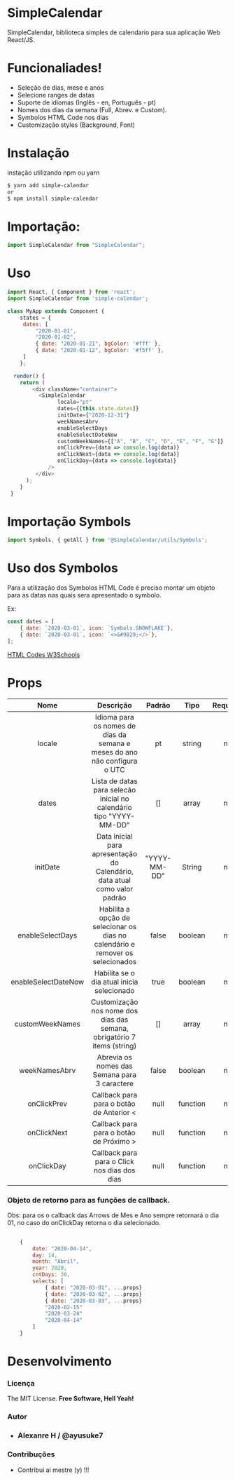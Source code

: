 # SimpleCalendar

SimpleCalendar, biblioteca simples de calendario para sua aplicação Web React/JS.

# Funcionaliades!

  - Seleção de dias, mese e anos
  - Selecione ranges de datas
  - Suporte de idiomas (Inglês - en, Português - pt)
  - Nomes dos dias da semana (Full, Abrev. e Custom).
  - Symbolos HTML Code nos dias
  - Customização styles (Background, Font)

# Instalação

instação utilizando npm ou yarn
```sh
$ yarn add simple-calendar
or
$ npm install simple-calendar
```

# Importação:

  ```js
  import SimpleCalendar from "SimpleCalendar"; 
  ```
# Uso
```js
import React, { Component } from 'react';
import SimpleCalendar from 'simple-calendar';

class MyApp extends Component {
    states = {        
     dates: [
         "2020-01-01",
         "2020-01-02",
         { date: "2020-01-21", bgColor: '#fff' },
         { date: "2020-01-12", bgColor: '#f5ff' },         
     ]   
    };

  render() {
    return (
        <div className="container">
          <SimpleCalendar
                locale="pt"
                dates={[this.state.dates]}
                initDate={"2020-12-31"}
                weekNamesAbrv
                enableSelectDays
                enableSelectDateNow
                customWeekNames={["A", "B", "C", "D", "E", "F", "G"]}
                onClickPrev={data => console.log(data)}
                onClickNext={data => console.log(data)}
                onClickDay={data => console.log(data)}
             />
         </div>
      );
    }
 }
```

# Importação Symbols
```js
import Symbols, { getAll } from '@SimpleCalendar/utils/Symbols';
```
# Uso dos Symbolos <HTML Code />

Para a utilização dos Symbolos HTML Code é preciso montar um objeto para as datas nas quais sera apresentado o symbolo.

Ex:
```js
const dates = [
    { date: `2020-03-01`, icon: `Symbols.SNOWFLAKE`},
    { date: `2020-03-01`, icon: `<>&#9829;</>`},
];
```
[HTML Codes W3Schools](https://www.w3schools.com/html/html_symbols.asp)

# Props

|         Nome        	|                                    Descrição                                    	|    Padrão    	|   Tipo   	| Required 	| Retorno 	|
|:-------------------:	|:-------------------------------------------------------------------------------:	|:------------:	|:--------:	|:--------:	|:-------:	|
|        locale       	|    Idioma para os nomes de dias da semana e meses do ano não configura o UTC    	|      pt      	|  string  	|    no    	|   void  	|
|        dates        	|       Lista de datas para selecão inicial no calendário tipo "YYYY-MM-DD"       	|      []      	|   array  	|    no    	|   void  	|
|       initDate      	|    Data inicial para apresentação do Calendário, data atual como valor padrão   	| "YYYY-MM-DD" 	|  String  	|    no    	|   void  	|
|   enableSelectDays  	| Habilita a opção de selecionar os dias no calendário  e remover os selecionados 	|     false    	|  boolean 	|    no    	|   void  	|
| enableSelectDateNow 	|                    Habilita se o dia atual inicia selecionado                   	|     true     	|  boolean 	|    no    	|   void  	|
|   customWeekNames   	|     Customização nos nome dos dias das semana,  obrigatório 7 items (string)    	|      []      	|   array  	|    no    	|   void  	|
|    weekNamesAbrv    	|                   Abrevia os nomes das Semana para 3 caractere                  	|     false    	|  boolean 	|    no    	|   void  	|
|     onClickPrev     	|                     Callback para para o botão de Anterior <                    	|     null     	| function 	|    no    	|  object 	|
|     onClickNext     	|                     Callback para para o botão de Próximo >                     	|     null     	| function 	|    no    	|  object 	|
|      onClickDay     	|                   Callback para para o Click nos dias dos dias                  	|     null     	| function 	|    no    	|  object 	|


### Objeto de retorno para as funções de callback.

Obs: para os o callback das Arrows de Mes e Ano sempre retornará o dia 01, no caso do
onClickDay retorna o dia selecionado. 

```js 
    
    {
        date: "2020-04-14", 
        day: 14, 
        month: "Abril", 
        year: 2020, 
        cntDays: 30, 
        selects: [
            { date: "2020-03-01", ...props}
            { date: "2020-03-02", ...props}
            { date: "2020-03-03", ...props}
            "2020-02-15"
            "2020-03-24"
            "2020-04-14"
        ]
    }

```

# Desenvolvimento

### Licença
The MIT License.
**Free Software, Hell Yeah!**

### Autor
- ### Alexanre H / @ayusuke7

### Contribuções
- Contribui ai mestre (y) !!!
